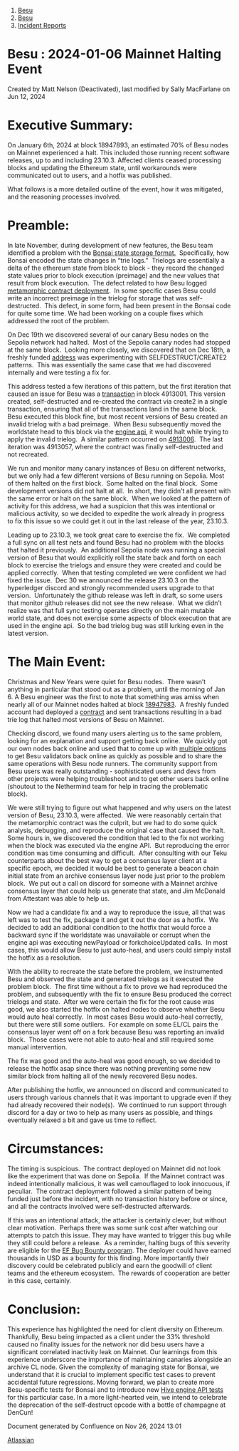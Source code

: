 1. [Besu](index.html)
2. [Besu](Besu_22151173.html)
3. [Incident Reports](Incident-Reports_22154962.html)

# Besu : 2024-01-06 Mainnet Halting Event

Created by Matt Nelson (Deactivated), last modified by Sally MacFarlane on Jun 12, 2024

# Executive Summary:

On January 6th, 2024 at block 18947893, an estimated 70% of Besu nodes on Mainnet experienced a halt. This included those running recent software releases, up to and including 23.10.3. Affected clients ceased processing blocks and updating the Ethereum state, until workarounds were communicated out to users, and a hotfix was published.

What follows is a more detailed outline of the event, how it was mitigated, and the reasoning processes involved.

# Preamble:

In late November, during development of new features, the Besu team identified a problem with the [Bonsai state storage format.](https://consensys.io/blog/bonsai-tries-guide)  Specifically, how Bonsai encoded the state changes in “trie logs.”  Trielogs are essentially a delta of the ethereum state from block to block - they record the changed state values prior to block execution (preimage) and the new values that result from block execution.  The defect related to how Besu logged [metamorphic contract deployment](https://mixbytes.io/blog/metamorphic-smart-contracts-is-evm-code-truly-immutable).  In some specific cases Besu could write an incorrect preimage in the trielog for storage that was self-destructed.  This defect, in some form, had been present in the Bonsai code for quite some time. We had been working on a couple fixes which addressed the root of the problem.   

On Dec 19th we discovered several of our canary Besu nodes on the Sepolia network had halted.  Most of the Sepolia canary nodes had stopped at the same block.  Looking more closely, we discovered that on Dec 18th, a freshly funded [address](https://sepolia.etherscan.io/address/0x0c27f8c61db4e6c37214d64fc867eb9775963f7d) was experimenting with SELFDESTRUCT/CREATE2 patterns.  This was essentially the same case that we had discovered internally and were testing a fix for.

This address tested a few iterations of this pattern, but the first iteration that caused an issue for Besu was a [transaction](https://sepolia.etherscan.io/tx/0xe5e29a1a1a679bc1a538788031e230a82027b4d6b502290937a4b3aa1c6b4ce9#internal) in block 4913001. This version created, self-destructed and re-created the contract via create2 in a single transaction, ensuring that all of the transactions land in the same block.  Besu executed this block fine, but most recent versions of Besu created an invalid trielog with a bad preimage.  When Besu subsequently moved the worldstate head to this block via the [engine api](https://github.com/ethereum/execution-apis/blob/main/src/engine/common.md), it would halt while trying to apply the invalid trielog.  A similar pattern occurred on [4913006](https://sepolia.etherscan.io/tx/0xc055db058785e7c040caad7a8c57753b3ef9eff06c9c5266863164e22c6e4c37#internal).  The last iteration was 4913057, where the contract was finally self-destructed and not recreated.  

We run and monitor many canary instances of Besu on different networks, but we only had a few different versions of Besu running on Sepolia. Most of them halted on the first block.  Some halted on the final block.  Some development versions did not halt at all.  In short, they didn’t all present with the same error or halt on the same block.  When we looked at the pattern of activity for this address, we had a suspicion that this was intentional or malicious activity, so we decided to expedite the work already in progress to fix this issue so we could get it out in the last release of the year, 23.10.3.

Leading up to 23.10.3, we took great care to exercise the fix.  We completed a full sync on all test nets and found Besu had no problem with the blocks that halted it previously.  An additional Sepolia node was running a special version of Besu that would explicitly roll the state back and forth on each block to exercise the trielogs and ensure they were created and could be applied correctly.  When that testing completed we were confident we had fixed the issue.  Dec 30 we announced the release 23.10.3 on the hyperledger discord and strongly recommended users upgrade to that version.  Unfortunately the github release was left in draft, so some users that monitor github releases did not see the new release.  What we didn’t realize was that full sync testing operates directly on the main mutable world state, and does not exercise some aspects of block execution that are used in the engine api.  So the bad trielog bug was still lurking even in the latest version.

# The Main Event:

Christmas and New Years were quiet for Besu nodes.  There wasn’t anything in particular that stood out as a problem, until the morning of Jan 6. A Besu engineer was the first to note that something was amiss when nearly all of our Mainnet nodes halted at block [18947983](https://etherscan.io/block/18947893.).  A freshly funded account had deployed a [contract](https://etherscan.io/address/0xb05e7ed9ff00afe304370a7d1c1a4f7fbaae852b#internaltx) and sent transactions resulting in a bad trie log that halted most versions of Besu on Mainnet.

Checking discord, we found many users alerting us to the same problem, looking for an explanation and support getting back online.  We quickly got our own nodes back online and used that to come up with [multiple options](https://github.com/hyperledger/besu/releases/tag/23.10.3-hotfix) to get Besu validators back online as quickly as possible and to share the same operations with Besu node runners. The community support from Besu users was really outstanding - sophisticated users and devs from other projects were helping troubleshoot and to get other users back online (shoutout to the Nethermind team for help in tracing the problematic block).   

We were still trying to figure out what happened and why users on the latest version of Besu, 23.10.3, were affected.  We were reasonably certain that the metamorphic contract was the culprit, but we had to do some quick analysis, debugging, and reproduce the original case that caused the halt.  Some hours in, we discovered the condition that led to the fix not working when the block was executed via the engine API.  But reproducing the error condition was time consuming and difficult.  After consulting with our Teku counterparts about the best way to get a consensus layer client at a specific epoch, we decided it would be best to generate a beacon chain initial state from an archive consensus layer node just prior to the problem block.  We put out a call on discord for someone with a Mainnet archive consensus layer that could help us generate that state, and Jim McDonald from Attestant was able to help us.  

Now we had a candidate fix and a way to reproduce the issue, all that was left was to test the fix, package it and get it out the door as a hotfix.  We decided to add an additional condition to the hotfix that would force a backward sync if the worldstate was unavailable or corrupt when the engine api was executing newPayload or forkchoiceUpdated calls.  In most cases, this would allow Besu to just auto-heal, and users could simply install the hotfix as a resolution. 

With the ability to recreate the state before the problem, we instrumented Besu and observed the state and generated trielogs as it executed the problem block.  The first time without a fix to prove we had reproduced the problem, and subsequently with the fix to ensure Besu produced the correct trielogs and state.  After we were certain the fix for the root cause was good, we also started the hotfix on halted nodes to observe whether Besu would auto heal correctly.  In most cases Besu would auto-heal correctly, but there were still some outliers.  For example on some EL/CL pairs the consensus layer went off on a fork because Besu was reporting an invalid block.  Those cases were not able to auto-heal and still required some manual intervention.

The fix was good and the auto-heal was good enough, so we decided to release the hotfix asap since there was nothing preventing some new similar block from halting all of the newly recovered Besu nodes.

After publishing the hotfix, we announced on discord and communicated to users through various channels that it was important to upgrade even if they had already recovered their node(s).  We continued to run support through discord for a day or two to help as many users as possible, and things eventually relaxed a bit and gave us time to reflect.

# Circumstances:

The timing is suspicious.  The contract deployed on Mainnet did not look like the experiment that was done on Sepolia.  If the Mainnet contract was indeed intentionally malicious, it was well camouflaged to look innocuous, if peculiar.  The contract deployment followed a similar pattern of being funded just before the incident, with no transaction history before or since, and all the contracts involved were self-destructed afterwards.  

If this was an intentional attack, the attacker is certainly clever, but without clear motivation.  Perhaps there was some sunk cost after watching our attempts to patch this issue. They may have wanted to trigger this bug while they still could before a release.  As a reminder, halting bugs of this severity are eligible for the [EF Bug Bounty program](https://ethereum.org/en/bug-bounty/). The deployer could have earned thousands in USD as a bounty for this finding. More importantly their discovery could be celebrated publicly and earn the goodwill of client teams and the ethereum ecosystem.  The rewards of cooperation are better in this case, certainly. 

# Conclusion:

This experience has highlighted the need for client diversity on Ethereum. Thankfully, Besu being impacted as a client under the 33% threshold caused no finality issues for the network nor did besu users have a significant correlated inactivity leak on Mainnet. Our learnings from this experience underscore the importance of maintaining canaries alongside an archive CL node. Given the complexity of managing state for Bonsai, we understand that it is crucial to implement specific test cases to prevent accidental future regressions. Moving forward, we plan to create more Besu-specific tests for Bonsai and to introduce new [Hive engine API tests](https://github.com/ethereumjs/ethereumjs-monorepo/issues/2838) for this particular case. In a more light-hearted vein, we intend to celebrate the deprecation of the self-destruct opcode with a bottle of champagne at DenCun!

Document generated by Confluence on Nov 26, 2024 13:01

[Atlassian](http://www.atlassian.com/)
